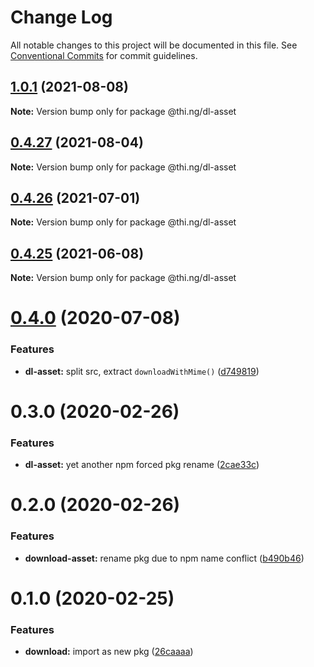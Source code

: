 # Change Log

All notable changes to this project will be documented in this file.
See [Conventional Commits](https://conventionalcommits.org) for commit guidelines.

## [1.0.1](https://github.com/thi-ng/umbrella/compare/@thi.ng/dl-asset@0.4.27...@thi.ng/dl-asset@1.0.1) (2021-08-08)

**Note:** Version bump only for package @thi.ng/dl-asset





## [0.4.27](https://github.com/thi-ng/umbrella/compare/@thi.ng/dl-asset@0.4.26...@thi.ng/dl-asset@0.4.27) (2021-08-04)

**Note:** Version bump only for package @thi.ng/dl-asset





## [0.4.26](https://github.com/thi-ng/umbrella/compare/@thi.ng/dl-asset@0.4.25...@thi.ng/dl-asset@0.4.26) (2021-07-01)

**Note:** Version bump only for package @thi.ng/dl-asset





## [0.4.25](https://github.com/thi-ng/umbrella/compare/@thi.ng/dl-asset@0.4.24...@thi.ng/dl-asset@0.4.25) (2021-06-08)

**Note:** Version bump only for package @thi.ng/dl-asset





# [0.4.0](https://github.com/thi-ng/umbrella/compare/@thi.ng/dl-asset@0.3.14...@thi.ng/dl-asset@0.4.0) (2020-07-08)


### Features

* **dl-asset:** split src, extract `downloadWithMime()` ([d749819](https://github.com/thi-ng/umbrella/commit/d74981963ce4bfbfe3465c71085995173826329c))





# 0.3.0 (2020-02-26)


### Features

* **dl-asset:** yet another npm forced pkg rename ([2cae33c](https://github.com/thi-ng/umbrella/commit/2cae33cabd379b3d449079edfc255d9cf56c34a5))





# 0.2.0 (2020-02-26)


### Features

* **download-asset:** rename pkg due to npm name conflict ([b490b46](https://github.com/thi-ng/umbrella/commit/b490b46994333103f653514c96531637d903202d))





# 0.1.0 (2020-02-25)


### Features

* **download:** import as new pkg ([26caaaa](https://github.com/thi-ng/umbrella/commit/26caaaadf6c3f7b6bb83e8a4160a91b7e2db8714))
